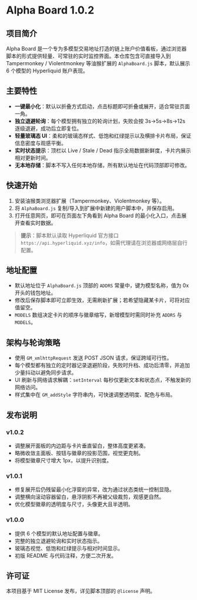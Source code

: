 # Alpha Board 1.0.2

## 项目简介
Alpha Board 是一个专为多模型交易地址打造的链上账户价值看板，通过浏览器脚本的形式提供轻量、可常驻的实时监控界面。本仓库包含可直接导入到 Tampermonkey / Violentmonkey 等油猴扩展的 `AlphaBoard.js` 脚本，默认展示 6 个模型的 Hyperliquid 账户表现。

## 主要特性
- **一键最小化**：默认以折叠方式启动，点击标题即可折叠或展开，适合常驻页面一角。
- **独立退避轮询**：每个模型拥有独立的轮询计划，失败会按 3s→5s→8s→12s 逐级退避，成功后立即复位。
- **轻量玻璃态 UI**：柔和的玻璃态样式、低饱和红绿提示以及横排卡片布局，保证信息密度与观感平衡。
- **实时状态提示**：顶栏以 Live / Stale / Dead 指示全局数据新鲜度，卡片内展示相对更新时间。
- **无本地存储**：脚本不写入任何本地存储，所有默认地址在代码顶部即可修改。

## 快速开始
1. 安装油猴类浏览器扩展（Tampermonkey、Violentmonkey 等）。
2. 将 `AlphaBoard.js` 复制/导入到扩展中新建的用户脚本中，并保存启用。
3. 打开任意网页，即可在页面左下角看到 Alpha Board 的最小化入口，点击展开查看实时数据。

> **提示**：脚本默认读取 Hyperliquid 官方接口 `https://api.hyperliquid.xyz/info`，如需代理请在浏览器或网络层自行配置。

## 地址配置
- 默认地址位于 `AlphaBoard.js` 顶部的 `ADDRS` 常量中，键为模型名称，值为 0x 开头的钱包地址。
- 修改后保存脚本即可立即生效，无需刷新扩展；若希望隐藏某卡片，可将对应值留空。
- `MODELS` 数组决定卡片的顺序与徽章缩写，新增模型时需同时补充 `ADDRS` 与 `MODELS`。

## 架构与轮询策略
- 使用 `GM_xmlhttpRequest` 发送 POST JSON 请求，保证跨域可行性。
- 每个模型都有独立的定时器记录退避阶段，失败时升档、成功后清零，并追加少量抖动以避免同步请求。
- UI 刷新与网络请求解耦：`setInterval` 每秒仅更新文本和状态点，不触发新的网络访问。
- 样式集中在 `GM_addStyle` 字符串内，可快速调整透明度、配色与布局。

## 发布说明
### v1.0.2
- 调整展开面板的内边距与卡片垂直留白，整体高度更紧凑。
- 略微收敛主面板、按钮与徽章的投影范围，视觉更克制。
- 将模型徽章尺寸增大 1px，以提升识别度。

### v1.0.1
- 修复展开后仍残留最小化浮窗的异常，改为通过状态类统一控制显隐。
- 调整横向滚动容器留白，悬浮阴影不再被父级裁剪，观感更自然。
- 优化模型徽章的透明度与尺寸，头像更大且半透明。

### v1.0.0
- 提供 6 个模型的默认地址配置与徽章。
- 完整的独立退避轮询和实时状态指示。
- 玻璃态视觉、低饱和红绿提示与相对时间显示。
- 初版 README 与代码注释，方便二次开发。

## 许可证
本项目基于 MIT License 发布，详见脚本顶部的 `@license` 声明。
